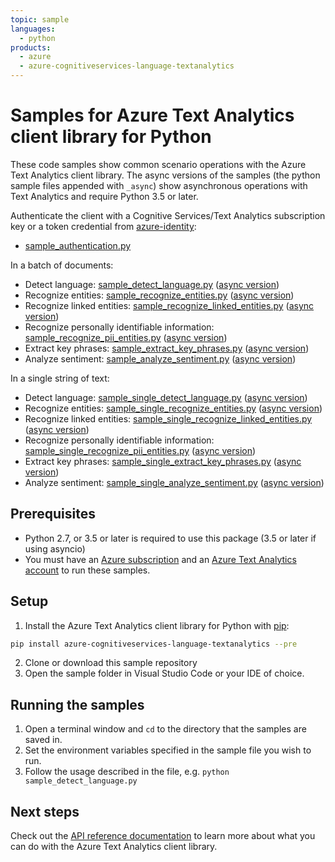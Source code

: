 ```yaml
---
topic: sample
languages:
  - python
products:
  - azure
  - azure-cognitiveservices-language-textanalytics
---
```


# Samples for Azure Text Analytics client library for Python

These code samples show common scenario operations with the Azure Text Analytics client library.
The async versions of the samples (the python sample files appended with `_async`) show asynchronous operations 
with Text Analytics and require Python 3.5 or later. 

Authenticate the client with a Cognitive Services/Text Analytics subscription key or a token credential from [azure-identity](https://github.com/Azure/azure-sdk-for-python/tree/master/sdk/identity/azure-identity):
* [sample_authentication.py](https://github.com/Azure/azure-sdk-for-python/tree/master/sdk/cognitiveservices/azure-cognitiveservices-language-textanalytics/samples/sample_authentication.py)

In a batch of documents:
* Detect language: [sample_detect_language.py](https://github.com/Azure/azure-sdk-for-python/tree/master/sdk/cognitiveservices/azure-cognitiveservices-language-textanalytics/samples/sample_detect_language.py) ([async version](https://github.com/Azure/azure-sdk-for-python/tree/master/sdk/cognitiveservices/azure-cognitiveservices-language-textanalytics/samples/async_samples/sample_detect_language_async.py))
* Recognize entities: [sample_recognize_entities.py](https://github.com/Azure/azure-sdk-for-python/tree/master/sdk/cognitiveservices/azure-cognitiveservices-language-textanalytics/samples/sample_recognize_entities.py) ([async version](https://github.com/Azure/azure-sdk-for-python/tree/master/sdk/cognitiveservices/azure-cognitiveservices-language-textanalytics/samples/async_samples/sample_recognize_entities_async.py))
* Recognize linked entities: [sample_recognize_linked_entities.py](https://github.com/Azure/azure-sdk-for-python/tree/master/sdk/cognitiveservices/azure-cognitiveservices-language-textanalytics/samples/sample_recognize_linked_entities.py) ([async version](https://github.com/Azure/azure-sdk-for-python/tree/master/sdk/cognitiveservices/azure-cognitiveservices-language-textanalytics/samples/async_samples/sample_recognize_linked_entities_async.py))
* Recognize personally identifiable information: [sample_recognize_pii_entities.py](https://github.com/Azure/azure-sdk-for-python/tree/master/sdk/cognitiveservices/azure-cognitiveservices-language-textanalytics/samples/sample_recognize_pii_entities.py) ([async version](https://github.com/Azure/azure-sdk-for-python/tree/master/sdk/cognitiveservices/azure-cognitiveservices-language-textanalytics/samples/async_samples/sample_recognize_pii_entities_async.py))
* Extract key phrases: [sample_extract_key_phrases.py](https://github.com/Azure/azure-sdk-for-python/tree/master/sdk/cognitiveservices/azure-cognitiveservices-language-textanalytics/samples/sample_extract_key_phrases.py) ([async version](https://github.com/Azure/azure-sdk-for-python/tree/master/sdk/cognitiveservices/azure-cognitiveservices-language-textanalytics/samples/async_samples/sample_extract_key_phrases_async.py))
* Analyze sentiment: [sample_analyze_sentiment.py](https://github.com/Azure/azure-sdk-for-python/tree/master/sdk/cognitiveservices/azure-cognitiveservices-language-textanalytics/samples/sample_analyze_sentiment.py) ([async version](https://github.com/Azure/azure-sdk-for-python/tree/master/sdk/cognitiveservices/azure-cognitiveservices-language-textanalytics/samples/async_samples/sample_analyze_sentiment_async.py))

In a single string of text:
* Detect language: [sample_single_detect_language.py](https://github.com/Azure/azure-sdk-for-python/tree/master/sdk/cognitiveservices/azure-cognitiveservices-language-textanalytics/samples/sample_single_detect_language.py) ([async version](https://github.com/Azure/azure-sdk-for-python/tree/master/sdk/cognitiveservices/azure-cognitiveservices-language-textanalytics/samples/async_samples/sample_single_detect_language_async.py))
* Recognize entities: [sample_single_recognize_entities.py](https://github.com/Azure/azure-sdk-for-python/tree/master/sdk/cognitiveservices/azure-cognitiveservices-language-textanalytics/samples/sample_single_recognize_entities.py) ([async version](https://github.com/Azure/azure-sdk-for-python/tree/master/sdk/cognitiveservices/azure-cognitiveservices-language-textanalytics/samples/async_samples/sample_single_recognize_entities_async.py))
* Recognize linked entities: [sample_single_recognize_linked_entities.py](https://github.com/Azure/azure-sdk-for-python/tree/master/sdk/cognitiveservices/azure-cognitiveservices-language-textanalytics/samples/sample_single_recognize_linked_entities.py) ([async version](https://github.com/Azure/azure-sdk-for-python/tree/master/sdk/cognitiveservices/azure-cognitiveservices-language-textanalytics/samples/async_samples/sample_single_recognize_linked_entities_async.py))
* Recognize personally identifiable information: [sample_single_recognize_pii_entities.py](https://github.com/Azure/azure-sdk-for-python/tree/master/sdk/cognitiveservices/azure-cognitiveservices-language-textanalytics/samples/sample_single_recognize_pii_entities.py) ([async version](https://github.com/Azure/azure-sdk-for-python/tree/master/sdk/cognitiveservices/azure-cognitiveservices-language-textanalytics/samples/async_samples/sample_single_recognize_pii_entities_async.py))
* Extract key phrases: [sample_single_extract_key_phrases.py](https://github.com/Azure/azure-sdk-for-python/tree/master/sdk/cognitiveservices/azure-cognitiveservices-language-textanalytics/samples/sample_single_extract_key_phrases.py) ([async version](https://github.com/Azure/azure-sdk-for-python/tree/master/sdk/cognitiveservices/azure-cognitiveservices-language-textanalytics/samples/async_samples/sample_single_extract_key_phrases_async.py))
* Analyze sentiment: [sample_single_analyze_sentiment.py](https://github.com/Azure/azure-sdk-for-python/tree/master/sdk/cognitiveservices/azure-cognitiveservices-language-textanalytics/samples/sample_single_analyze_sentiment.py) ([async version](https://github.com/Azure/azure-sdk-for-python/tree/master/sdk/cognitiveservices/azure-cognitiveservices-language-textanalytics/samples/async_samples/sample_single_analyze_sentiment_async.py))

## Prerequisites
* Python 2.7, or 3.5 or later is required to use this package (3.5 or later if using asyncio)
* You must have an [Azure subscription](https://azure.microsoft.com/free/) and an
[Azure Text Analytics account](https://docs.microsoft.com/azure/cognitive-services/cognitive-services-apis-create-account?tabs=singleservice%2Cwindows) to run these samples.

## Setup

1. Install the Azure Text Analytics client library for Python with [pip](https://pypi.org/project/pip/):

```bash
pip install azure-cognitiveservices-language-textanalytics --pre
```

2. Clone or download this sample repository
3. Open the sample folder in Visual Studio Code or your IDE of choice.

## Running the samples

1. Open a terminal window and `cd` to the directory that the samples are saved in.
2. Set the environment variables specified in the sample file you wish to run.
3. Follow the usage described in the file, e.g. `python sample_detect_language.py`

## Next steps

Check out the [API reference documentation](https://westus.dev.cognitive.microsoft.com/docs/services/TextAnalytics-v3-0-Preview-1/operations/Languages) to learn more about
what you can do with the Azure Text Analytics client library.
